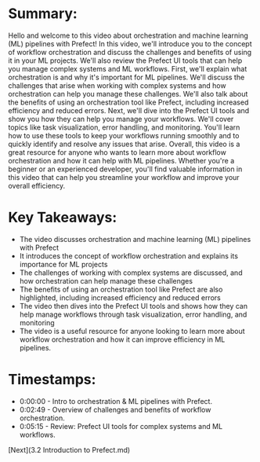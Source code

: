 # Summary:

Hello and welcome to this video about orchestration and machine learning (ML) pipelines with Prefect! In this video, we'll introduce you to the concept of workflow orchestration and discuss the challenges and benefits of using it in your ML projects. We'll also review the Prefect UI tools that can help you manage complex systems and ML workflows. First, we'll explain what orchestration is and why it's important for ML pipelines. We'll discuss the challenges that arise when working with complex systems and how orchestration can help you manage these challenges. We'll also talk about the benefits of using an orchestration tool like Prefect, including increased efficiency and reduced errors. Next, we'll dive into the Prefect UI tools and show you how they can help you manage your workflows. We'll cover topics like task visualization, error handling, and monitoring. You'll learn how to use these tools to keep your workflows running smoothly and to quickly identify and resolve any issues that arise. Overall, this video is a great resource for anyone who wants to learn more about workflow orchestration and how it can help with ML pipelines. Whether you're a beginner or an experienced developer, you'll find valuable information in this video that can help you streamline your workflow and improve your overall efficiency.

# Key Takeaways:

- The video discusses orchestration and machine learning (ML) pipelines with Prefect
- It introduces the concept of workflow orchestration and explains its importance for ML projects
- The challenges of working with complex systems are discussed, and how orchestration can help manage these challenges
- The benefits of using an orchestration tool like Prefect are also highlighted, including increased efficiency and reduced errors
- The video then dives into the Prefect UI tools and shows how they can help manage workflows through task visualization, error handling, and monitoring
- The video is a useful resource for anyone looking to learn more about workflow orchestration and how it can improve efficiency in ML pipelines.

# Timestamps:

- 0:00:00 - Intro to orchestration & ML pipelines with Prefect.
- 0:02:49 - Overview of challenges and benefits of workflow orchestration.
- 0:05:15 - Review: Prefect UI tools for complex systems and ML workflows.

[Next](3.2 Introduction to Prefect.md)